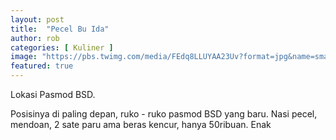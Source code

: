 ```yaml
---
layout: post
title:  "Pecel Bu Ida"
author: rob
categories: [ Kuliner ]
image: "https://pbs.twimg.com/media/FEdq8LLUYAA23Uv?format=jpg&name=small"
featured: true
---
```


Lokasi Pasmod BSD.

Posisinya di paling depan, ruko - ruko pasmod BSD yang baru. Nasi pecel, mendoan, 2 sate paru ama beras kencur, hanya 50ribuan. Enak 